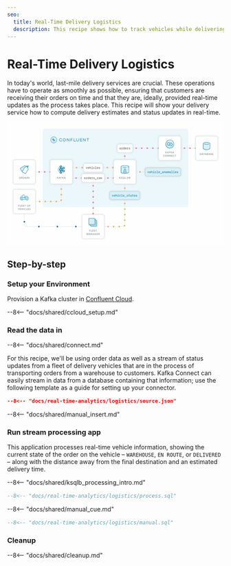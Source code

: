 ```yaml
---
seo:
  title: Real-Time Delivery Logistics
  description: This recipe shows how to track vehicles while delivering orders.
---
```


# Real-Time Delivery Logistics

In today's world, last-mile delivery services are crucial. These operations have to operate as smoothly as possible, ensuring that customers are receiving their orders on time and that they are, ideally, provided real-time updates as the process takes place. This recipe will show your delivery service how to compute delivery estimates and status updates in real-time.

![fleet delivery architecture](../../img/delivery-architecture.gif)

## Step-by-step

### Setup your Environment

Provision a Kafka cluster in [Confluent Cloud](https://www.confluent.io/confluent-cloud/tryfree/?utm_source=github&utm_medium=ksqldb_recipes&utm_campaign=real_time_logistics).

--8<-- "docs/shared/ccloud_setup.md"

### Read the data in

--8<-- "docs/shared/connect.md"

For this recipe, we'll be using order data as well as a stream of status updates from a fleet of delivery vehicles that are in the process of transporting orders from a warehouse to customers. Kafka Connect can easily stream in data from a database containing that information; use the following template as a guide for setting up your connector.

```json
--8<-- "docs/real-time-analytics/logistics/source.json"
```

--8<-- "docs/shared/manual_insert.md"

### Run stream processing app

This application processes real-time vehicle information, showing the current state of the order on the vehicle –  `WAREHOUSE`, `EN ROUTE`, or `DELIVERED` – along with the distance away from the final destination and an estimated delivery time. 

--8<-- "docs/shared/ksqlb_processing_intro.md"

```sql
--8<-- "docs/real-time-analytics/logistics/process.sql"
```

--8<-- "docs/shared/manual_cue.md"

```sql
--8<-- "docs/real-time-analytics/logistics/manual.sql"
```


### Cleanup

--8<-- "docs/shared/cleanup.md"
